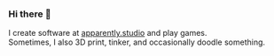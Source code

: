### Hi there 👋

I create software at [apparently.studio](https://apparently.studio/) and play games.  
Sometimes, I also 3D print, tinker, and occasionally doodle something.

<!--
**ProfJackCZ/ProfJackCZ** is a ✨ _special_ ✨ repository because its `README.md` (this file) appears on your GitHub profile.

Here are some ideas to get you started:

- 🔭 I’m currently working on ...
- 🌱 I’m currently learning ...
- 👯 I’m looking to collaborate on ...
- 🤔 I’m looking for help with ...
- 💬 Ask me about ...
- 📫 How to reach me: ...
- 😄 Pronouns: ...
- ⚡ Fun fact: ...
-->
